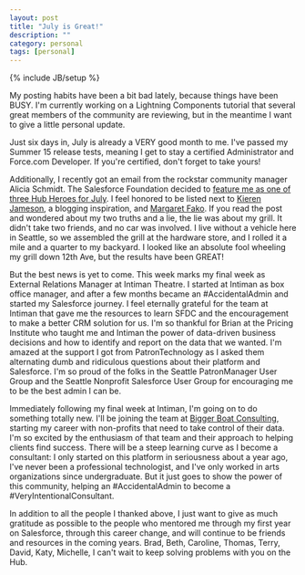 ```yaml
---
layout: post
title: "July is Great!"
description: ""
category: personal 
tags: [personal]
---
```

{% include JB/setup %}


My posting habits have been a bit bad lately, because things have been BUSY. I'm currently working on a Lightning Components tutorial that several great members of the community are reviewing, but in the meantime I want to give a little personal update.

Just six days in, July is already a VERY good month to me. I've passed my Summer 15 release tests, meaning I get to stay a certified Administrator and Force.com Developer. If you're certified, don't forget to take yours!

Additionally, I recently got an email from the rockstar community manager Alicia Schmidt. The Salesforce Foundation decided to [feature me as one of three Hub Heroes for July](http://www.salesforcefoundation.org/hub-heroes-july-2015/). I feel honored to be listed next to [Kieren Jameson](https://twitter.com/KierenJameson), a blogging inspiration, and [Margaret Fako](https://twitter.com/FakoMH2). If you read the post and wondered about my two truths and a lie, the lie was about my grill. It didn't take two friends, and no car was involved. I live without a vehicle here in Seattle, so we assembled the grill at the hardware store, and I rolled it a mile and a quarter to my backyard. I looked like an absolute fool wheeling my grill down 12th Ave, but the results have been GREAT!

But the best news is yet to come. This week marks my final week as External Relations Manager at Intiman Theatre. I started at Intiman as box office manager, and after a few months became an #AccidentalAdmin and started my Salesforce journey. I feel eternally grateful for the team at Intiman that gave me the resources to learn SFDC and the encouragement to make a better CRM solution for us. I'm so thankful for Brian at the Pricing Institute who taught me and Intiman the power of data-driven business decisions and how to identify and report on the data that we wanted. I'm amazed at the support I got from PatronTechnology as I asked them alternating dumb and ridiculous questions about their platform and Salesforce. I'm so proud of the folks in the Seattle PatronManager User Group and the Seattle Nonprofit Salesforce User Group for encouraging me to be the best admin I can be.

Immediately following my final week at Intiman, I'm going on to do something totally new. I'll be joining the team at [Bigger Boat Consulting](http://biggerboatconsulting.com/), starting my career with non-profits that need to take control of their data. I'm so excited by the enthusiasm of that team and their approach to helping clients find success. There will be a steep learning curve as I become a consultant: I only started on this platform in seriousness about a year ago, I've never been a professional technologist, and I've only worked in arts organizations since undergraduate. But it just goes to show the power of this community, helping an #AccidentalAdmin to become a #VeryIntentionalConsultant.

In addition to all the people I thanked above, I just want to give as much gratitude as possible to the people who mentored me through my first year on Salesforce, through this career change, and will continue to be friends and resources in the coming years. Brad, Beth, Caroline, Thomas, Terry, David, Katy, Michelle, I can't wait to keep solving problems with you on the Hub.

